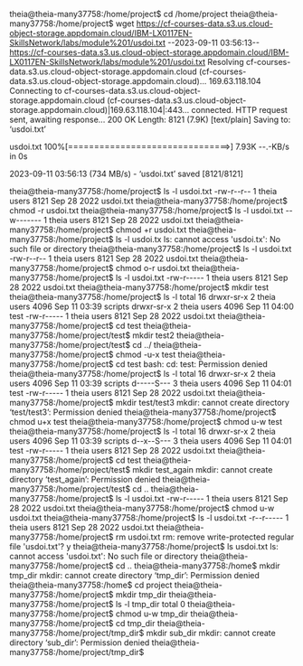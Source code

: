 theia@theia-many37758:/home/project$ cd /home/project
theia@theia-many37758:/home/project$ wget https://cf-courses-data.s3.us.cloud-object-storage.appdomain.cloud/IBM-LX0117EN-SkillsNetwork/labs/module%201/usdoi.txt
--2023-09-11 03:56:13--  https://cf-courses-data.s3.us.cloud-object-storage.appdomain.cloud/IBM-LX0117EN-SkillsNetwork/labs/module%201/usdoi.txt
Resolving cf-courses-data.s3.us.cloud-object-storage.appdomain.cloud (cf-courses-data.s3.us.cloud-object-storage.appdomain.cloud)... 169.63.118.104
Connecting to cf-courses-data.s3.us.cloud-object-storage.appdomain.cloud (cf-courses-data.s3.us.cloud-object-storage.appdomain.cloud)|169.63.118.104|:443... connected.
HTTP request sent, awaiting response... 200 OK
Length: 8121 (7.9K) [text/plain]
Saving to: ‘usdoi.txt’

usdoi.txt               100%[===============================>]   7.93K  --.-KB/s    in 0s      

2023-09-11 03:56:13 (734 MB/s) - ‘usdoi.txt’ saved [8121/8121]

theia@theia-many37758:/home/project$ ls -l usdoi.txt
-rw-r--r-- 1 theia users 8121 Sep 28  2022 usdoi.txt
theia@theia-many37758:/home/project$ chmod -r usdoi.txt
theia@theia-many37758:/home/project$ ls -l usdoi.txt
--w------- 1 theia users 8121 Sep 28  2022 usdoi.txt
theia@theia-many37758:/home/project$ chmod +r usdoi.txt
theia@theia-many37758:/home/project$ ls -l usdoi.tx
ls: cannot access 'usdoi.tx': No such file or directory
theia@theia-many37758:/home/project$ ls -l usdoi.txt
-rw-r--r-- 1 theia users 8121 Sep 28  2022 usdoi.txt
theia@theia-many37758:/home/project$ chmod o-r usdoi.txt
theia@theia-many37758:/home/project$ ls -l usdoi.txt
-rw-r----- 1 theia users 8121 Sep 28  2022 usdoi.txt
theia@theia-many37758:/home/project$ mkdir test
theia@theia-many37758:/home/project$ ls -l
total 16
drwxr-sr-x 2 theia users 4096 Sep 11 03:39 scripts
drwxr-sr-x 2 theia users 4096 Sep 11 04:00 test
-rw-r----- 1 theia users 8121 Sep 28  2022 usdoi.txt
theia@theia-many37758:/home/project$ cd test
theia@theia-many37758:/home/project/test$ mkdir test2
theia@theia-many37758:/home/project/test$ cd ../
theia@theia-many37758:/home/project$ chmod -u-x test
theia@theia-many37758:/home/project$ cd test
bash: cd: test: Permission denied
theia@theia-many37758:/home/project$ ls -l
total 16
drwxr-sr-x 2 theia users 4096 Sep 11 03:39 scripts
d-----S--- 3 theia users 4096 Sep 11 04:01 test
-rw-r----- 1 theia users 8121 Sep 28  2022 usdoi.txt
theia@theia-many37758:/home/project$ mkdir test/test3
mkdir: cannot create directory ‘test/test3’: Permission denied
theia@theia-many37758:/home/project$ chmod u+x test
theia@theia-many37758:/home/project$ chmod u-w test
theia@theia-many37758:/home/project$ ls -l
total 16
drwxr-sr-x 2 theia users 4096 Sep 11 03:39 scripts
d--x--S--- 3 theia users 4096 Sep 11 04:01 test
-rw-r----- 1 theia users 8121 Sep 28  2022 usdoi.txt
theia@theia-many37758:/home/project$ cd test
theia@theia-many37758:/home/project/test$ mkdir test_again
mkdir: cannot create directory ‘test_again’: Permission denied
theia@theia-many37758:/home/project/test$ cd ..
theia@theia-many37758:/home/project$ ls -l usdoi.txt
-rw-r----- 1 theia users 8121 Sep 28  2022 usdoi.txt
theia@theia-many37758:/home/project$ chmod u-w usdoi.txt
theia@theia-many37758:/home/project$ ls -l usdoi.txt
-r--r----- 1 theia users 8121 Sep 28  2022 usdoi.txt
theia@theia-many37758:/home/project$ rm usdoi.txt
rm: remove write-protected regular file 'usdoi.txt'? y
theia@theia-many37758:/home/project$ ls usdoi.txt
ls: cannot access 'usdoi.txt': No such file or directory
theia@theia-many37758:/home/project$ cd ..
theia@theia-many37758:/home$ mkdir tmp_dir
mkdir: cannot create directory ‘tmp_dir’: Permission denied
theia@theia-many37758:/home$ cd project
theia@theia-many37758:/home/project$ mkdir tmp_dir
theia@theia-many37758:/home/project$ ls -l tmp_dir
total 0
theia@theia-many37758:/home/project$ chmod u-w tmp_dir
theia@theia-many37758:/home/project$ cd tmp_dir
theia@theia-many37758:/home/project/tmp_dir$ mkdir sub_dir
mkdir: cannot create directory ‘sub_dir’: Permission denied
theia@theia-many37758:/home/project/tmp_dir$ 